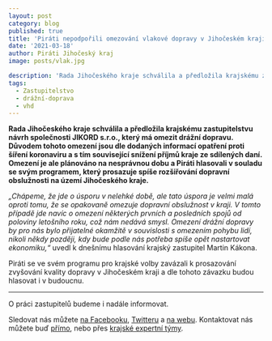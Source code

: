 ```yaml
---
layout: post
category: blog
published: true
title: 'Piráti nepodpořili omezování vlakové dopravy v Jihočeském kraji'
date: '2021-03-18'
author: Piráti Jihočeský kraj
image: posts/vlak.jpg

description: 'Rada Jihočeského kraje schválila a předložila krajskému zastupitelstvu návrh společnosti JIKORD s.r.o., který má omezit drážní dopravu. Důvodem tohoto omezení jsou dle dodaných informací opatření proti šíření koronaviru a s tím související snížení příjmů kraje ze sdílených daní. Omezení je ale plánováno na nesprávnou dobu a Piráti hlasovali v souladu se svým programem, který prosazuje spíše  rozšiřování dopravní obslužnosti na území Jihočeského kraje.'
tags:
  - Zastupitelstvo
  - drážní-doprava
  - vhd 
---
```

**Rada Jihočeského kraje schválila a předložila krajskému zastupitelstvu návrh společnosti JIKORD s.r.o., který má omezit drážní dopravu. Důvodem tohoto omezení jsou dle dodaných informací opatření 
proti šíření koronaviru a s tím související snížení příjmů kraje ze sdílených daní. Omezení je ale plánováno na nesprávnou dobu a Piráti hlasovali v souladu se svým programem, který prosazuje spíše 
 rozšiřování dopravní obslužnosti na území Jihočeského kraje.**

*„Chápeme, že jde o úsporu v nelehké době, ale tato úspora je velmi malá oproti tomu, že se opakovaně omezuje dopravní obslužnost v kraji. V tomto případě jde navíc o omezení 
některých prvních a posledních spojů od poloviny letošního roku, což nám nedává smysl. Omezení drážní dopravy by pro nás bylo přijatelné okamžitě v souvislosti s omezením pohybu 
lidí, nikoli někdy později, kdy bude podle nás potřeba spíše opět nastartovat ekonomiku,“* uvedl k dnešnímu hlasování krajský zastupitel Martin Kákona.

Piráti se ve svém programu pro krajské volby zavázali k prosazování zvyšování kvality dopravy v Jihočeském kraji a dle tohoto závazku budou hlasovat i v budoucnu.


<hr>

O práci zastupitelů budeme i nadále informovat.

Sledovat nás můžete 
[na Facebooku](https://www.facebook.com/pirati.jck), 
[Twitteru](https://twitter.com/PiratiJcK) a 
[na webu](https://jihocesky.pirati.cz/). Kontaktovat nás můžete buď [přímo](https://jihocesky.pirati.cz/lide/), 
nebo přes [krajské expertní týmy](https://jihocesky.pirati.cz/pripoj-se/).
